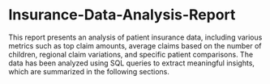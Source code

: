 # Insurance-Data-Analysis-Report
This report presents an analysis of patient insurance data, including various metrics such as top claim amounts, average claims based on the number of children, regional claim variations, and specific patient comparisons. The data has been analyzed using SQL queries to extract meaningful insights, which are summarized in the following sections.
